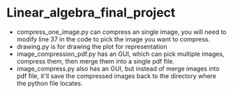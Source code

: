 # Linear_algebra_final_project
+ compress_one_image.py can compress an single image, you will need to modify line 37 in the code to pick the image you want to compress.
+ drawing.py is for drawing the plot for representation
+ image_compression_pdf.py has an GUI, which can pick multiple images, compress them, then merge them into a single pdf file.
+ image_compress.py also has an GUI, but instead of merge images into pdf file, it'll save the compressed images back to the directory where the python file locates.
